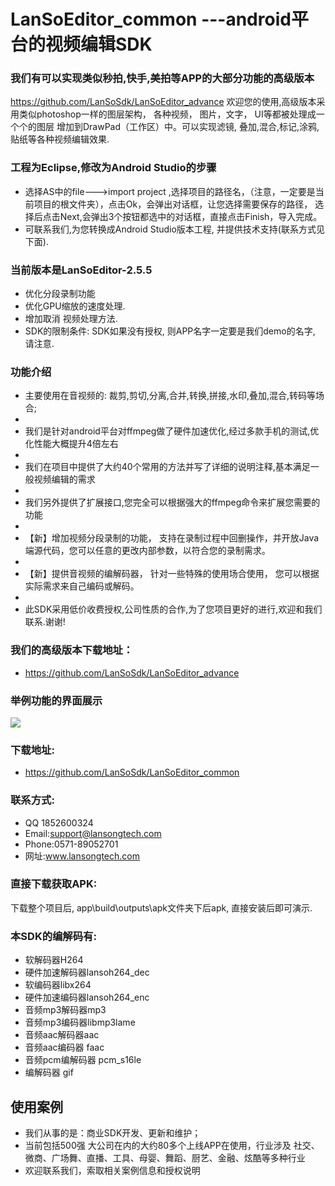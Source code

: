 # LanSoEditor_common  ---android平台的视频编辑SDK

### 我们有可以实现类似秒拍,快手,美拍等APP的大部分功能的高级版本
 https://github.com/LanSoSdk/LanSoEditor_advance
 欢迎您的使用,高级版本采用类似photoshop一样的图层架构， 各种视频， 图片，文字， UI等都被处理成一个个的图层 增加到DrawPad（工作区）中。可以实现滤镜, 叠加,混合,标记,涂鸦,贴纸等各种视频编辑效果.

### 工程为Eclipse,修改为Android Studio的步骤
*  选择AS中的file--->import project ,选择项目的路径名，（注意，一定要是当前项目的根文件夹），点击Ok，会弹出对话框，让您选择需要保存的路径， 选择后点击Next,会弹出3个按钮都选中的对话框，直接点击Finish，导入完成。
*  可联系我们,为您转换成Android Studio版本工程, 并提供技术支持(联系方式见下面). 

### 当前版本是LanSoEditor-2.5.5
*   优化分段录制功能
*   优化GPU缩放的速度处理.
*   增加取消 视频处理方法.
*   SDK的限制条件: SDK如果没有授权, 则APP名字一定要是我们demo的名字, 请注意.
### 功能介绍
*  主要使用在音视频的: 裁剪,剪切,分离,合并,转换,拼接,水印,叠加,混合,转码等场合;
*  
*  我们是针对android平台对ffmpeg做了硬件加速优化,经过多款手机的测试,优化性能大概提升4倍左右
*  
*  我们在项目中提供了大约40个常用的方法并写了详细的说明注释,基本满足一般视频编辑的需求
*  
*  我们另外提供了扩展接口,您完全可以根据强大的ffmpeg命令来扩展您需要的功能
*  
*  【新】增加视频分段录制的功能， 支持在录制过程中回删操作，并开放Java端源代码，您可以任意的更改内部参数，以符合您的录制需求。
*  
*  【新】提供音视频的编解码器， 针对一些特殊的使用场合使用， 您可以根据实际需求来自己编码或解码。
*  
*  此SDK采用低价收费授权,公司性质的合作,为了您项目更好的进行,欢迎和我们联系.谢谢!

### 我们的高级版本下载地址：
*	https://github.com/LanSoSdk/LanSoEditor_advance

### 举例功能的界面展示
![](https://github.com/LanSoSdk/LanSoEditor_common/blob/master/editor_common_main.jpg)

### 下载地址: 
*  https://github.com/LanSoSdk/LanSoEditor_common

### 联系方式:
*   QQ 1852600324 
*   Email:support@lansongtech.com
*   Phone:0571-89052701
*   网址:www.lansongtech.com

### 直接下载获取APK:
   下载整个项目后, app\build\outputs\apk文件夹下后apk, 直接安装后即可演示.

### 本SDK的编解码有:
*  软解码器H264
*  硬件加速解码器lansoh264_dec
*  软编码器libx264
*  硬件加速编码器lansoh264_enc
*  音频mp3解码器mp3
*  音频mp3编码器libmp3lame
*  音频aac解码器aac
*  音频aac编码器 faac
*  音频pcm编解码器 pcm_s16le
*  编解码器 gif

## 使用案例
*   我们从事的是：商业SDK开发、更新和维护；
*   当前包括500强 大公司在内的大约80多个上线APP在使用，行业涉及 社交、微商、广场舞、直播、工具、母婴、舞蹈、厨艺、金融、炫酷等多种行业
*   欢迎联系我们，索取相关案例信息和授权说明
